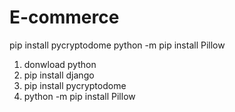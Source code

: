 # E-commerce
 pip install pycryptodome
 python -m pip install Pillow 
1. donwload python 
2. pip install django
3. pip install pycryptodome
4. python -m pip install Pillow
